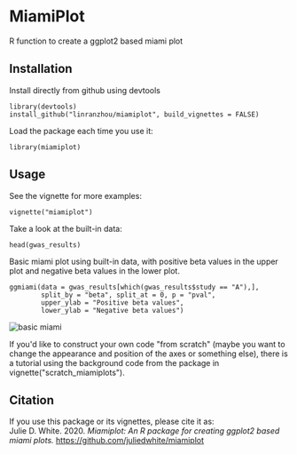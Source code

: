 # MiamiPlot
 R function to create a ggplot2 based miami plot

## Installation
Install directly from github using devtools
```
library(devtools)
install_github("linranzhou/miamiplot", build_vignettes = FALSE)
```
Load the package each time you use it:
```
library(miamiplot)
```

## Usage
See the vignette for more examples:
```
vignette("miamiplot")
```

Take a look at the built-in data:
```
head(gwas_results)
```

Basic miami plot using built-in data, with positive beta values in the upper
plot and negative beta values in the lower plot.
```
ggmiami(data = gwas_results[which(gwas_results$study == "A"),], 
        split_by = "beta", split_at = 0, p = "pval", 
        upper_ylab = "Positive beta values",
        lower_ylab = "Negative beta values")
```
![basic miami](basic_miami.jpeg)

If you'd like to construct your own code "from scratch" (maybe you want to 
change the appearance and position of the axes or something else), there is
a tutorial using the background code from the package in 
vignette("scratch_miamiplots").

## Citation
If you use this package or its vignettes, please cite it as:  
Julie D. White. 2020. _Miamiplot: An R package for creating ggplot2 based miami plots._ https://github.com/juliedwhite/miamiplot 
